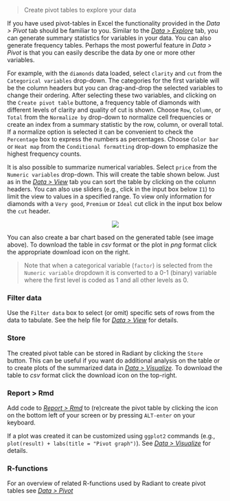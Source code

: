 > Create pivot tables to explore your data

If you have used pivot-tables in Excel the functionality provided in the _Data > Pivot_ tab should be familiar to you. Similar to the <a href="https://radiant-rstats.github.io/docs/data/explore.html" target="_blank">_Data > Explore_</a> tab, you can generate summary statistics for variables in your data. You can also generate frequency tables. Perhaps the most powerful feature in _Data > Pivot_ is that you can easily describe the data _by_ one or more other variables.

For example, with the `diamonds` data loaded, select `clarity` and `cut` from the `Categorical variables` drop-down. The categories for the first variable will be the column headers but you can drag-and-drop the selected variables to change their ordering. After selecting these two variables, and clicking on the `Create pivot table` buttone, a frequency table of diamonds with different levels of clarity and quality of cut is shown. Choose `Row`, `Column`, or `Total` from the `Normalize by` drop-down to normalize cell frequencies or create an index from a summary statistic by the row, column, or overall total. If a normalize option is selected it can be convenient to check the `Percentage` box to express the numbers as percentages. Choose `Color bar` or `Heat map` from the `Conditional formatting` drop-down to emphasize the highest frequency counts.

It is also possible to summarize numerical variables. Select `price` from the `Numeric variables` drop-down. This will create the table shown below. Just as in the <a href="https://radiant-rstats.github.io/docs/data/view.html" target="_blank">_Data > View_</a> tab you can sort the table by clicking on the column headers. You can also use sliders (e.g., click in the input box below `I1`) to limit the view to values in a specified range. To view only information for diamonds with a `Very good`, `Premium` or `Ideal` cut click in the input box below the `cut` header.

<p align="center"><img src="figures/pivotr.png"></p>

You can also create a bar chart based on the generated table (see image above). To download the table in _csv_ format or the plot in _png_ format click the appropriate download icon on the right.

> Note that when a categorical variable (`factor`) is selected from the `Numeric variable` dropdown it is converted to a 0-1 (binary) variable where the first level is coded as 1 and all other levels as 0.

### Filter data

Use the `Filter data` box to select (or omit) specific sets of rows from the data to tabulate. See the help file for <a href="https://radiant-rstats.github.io/docs/data/view.html" target="_blank">_Data > View_</a> for details.

### Store

The created pivot table can be stored in Radiant by clicking the `Store` button. This can be useful if you want do additional analysis on the table or to create plots of the summarized data in <a href="https://radiant-rstats.github.io/docs/data/visualize.html" target="_blank">_Data > Visualize_</a>. To download the table to _csv_ format click the download icon on the top-right.

### Report > Rmd

Add code to <a href="https://radiant-rstats.github.io/docs/data/report_rmd.html" target="_blank">_Report > Rmd_</a> to (re)create the pivot table by clicking the <i title="report results" class="fa fa-edit"></i> icon on the bottom left of your screen or by pressing `ALT-enter` on your keyboard. 

If a plot was created it can be customized using `ggplot2` commands (e.g., `plot(result) + labs(title = "Pivot graph")`). See <a href="https://radiant-rstats.github.io/docs/data/visualize.html" target="_blank">_Data > Visualize_</a> for details.

### R-functions

For an overview of related R-functions used by Radiant to create pivot tables see <a href = " https://radiant-rstats.github.io/radiant.data/reference/index.html#section-data-pivot" target="_blank">_Data > Pivot_</a>